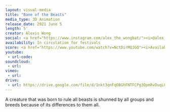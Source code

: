 ```yaml
---
layout: visual-media
title: "Bane of the Beasts"
media_type: 3D Animation
release_date: 2021 June 5
length: 5'
creator: Alexis Wong
social: <a href="https://www.instagram.com/alex_the_wongbat/"><i>@alex_the_wongbat</i></a>
availability: In circulation for festivals
score: <a href="https://www.youtube.com/watch?v=NctDirMQJGQ"><i>Available Here</i></a>
youtube:
 - url-code:
soundcloud: 
 - url:
vimeo:
 - url:
drive:
 - url: https://drive.google.com/file/d/1nkt3qnFqOBGhFNTFCPg3QpmRvDuqLLIL/preview
---
```


A creature that was born to rule all beasts is shunned by all groups and breeds because of its differences to them all.
